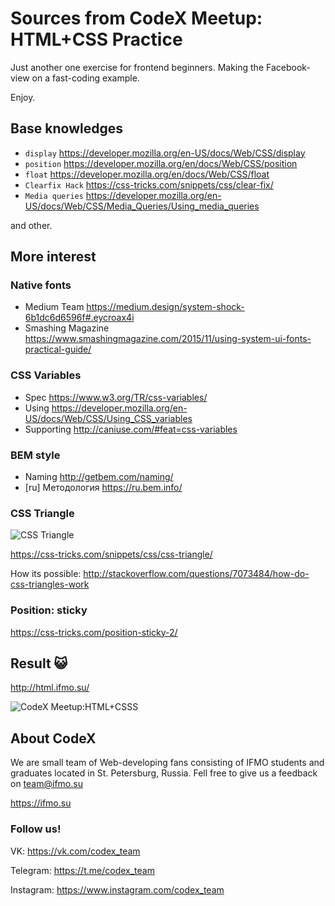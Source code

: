 # Sources from CodeX Meetup: HTML+CSS Practice

Just another one exercise for frontend beginners. Making the Facebook-view on a fast-coding example.

Enjoy.


## Base knowledges

- `display` https://developer.mozilla.org/en-US/docs/Web/CSS/display
- `position` https://developer.mozilla.org/en/docs/Web/CSS/position
- `float` https://developer.mozilla.org/en/docs/Web/CSS/float
- `Clearfix Hack` https://css-tricks.com/snippets/css/clear-fix/
- `Media queries` https://developer.mozilla.org/en-US/docs/Web/CSS/Media_Queries/Using_media_queries

and other.

## More interest

### Native fonts

- Medium Team https://medium.design/system-shock-6b1dc6d6596f#.eycroax4i
- Smashing Magazine https://www.smashingmagazine.com/2015/11/using-system-ui-fonts-practical-guide/

### CSS Variables

- Spec https://www.w3.org/TR/css-variables/
- Using https://developer.mozilla.org/en-US/docs/Web/CSS/Using_CSS_variables
- Supporting http://caniuse.com/#feat=css-variables

### BEM style

- Naming http://getbem.com/naming/
- [ru] Методология https://ru.bem.info/

### CSS Triangle

![CSS Triangle](https://ifmo.su/public/img/external/css-triangle.png)

https://css-tricks.com/snippets/css/css-triangle/

How its possible: http://stackoverflow.com/questions/7073484/how-do-css-triangles-work

### Position: sticky

https://css-tricks.com/position-sticky-2/

## Result 😺

http://html.ifmo.su/

![CodeX Meetup:HTML+CSSS](https://ifmo.su/public/img/external/html-css-meetup.png)

## About CodeX
We are small team of Web-developing fans consisting of IFMO students and graduates located in St. Petersburg, Russia.
Fell free to give us a feedback on <a href="mailto::team@ifmo.su">team@ifmo.su</a>

https://ifmo.su

### Follow us!

VK: https://vk.com/codex_team

Telegram: https://t.me/codex_team

Instagram: https://www.instagram.com/codex_team


